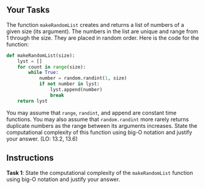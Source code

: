 <!-- manual -->

## Your Tasks

The function `makeRandomList` creates and returns a list of numbers of a given size (its argument). The numbers in the list are unique and range from 1 through the size. They are placed in random order. Here is the code for the function:

```python
def makeRandomList(size):
    lyst = []
    for count in range(size):
        while True:
            number = random.randint(1, size)
            if not number in lyst:
                lyst.append(number)
                break
    return lyst
```

You may assume that `range`, `randint`, and append are constant time functions. You may also assume that `random.randint` more rarely returns duplicate numbers as the range between its arguments increases. State the computational complexity of this function using big-O notation and justify your answer. (LO: 13.2, 13.6)

## Instructions

**Task 1**: State the computational complexity of the `makeRandomList` function using big-O notation and justify your answer.